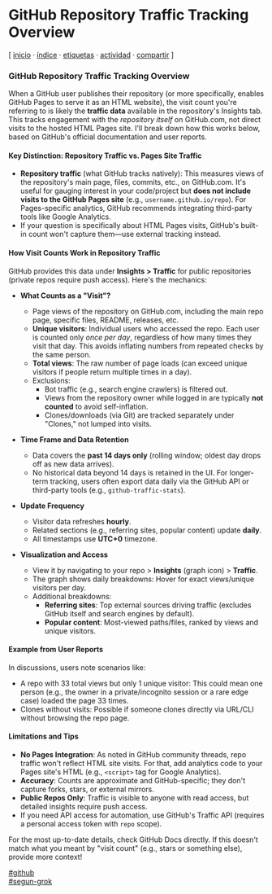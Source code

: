 # GitHub Repository Traffic Tracking Overview
[ [inicio](https://github.com/jucardus/jucardus.github.io/blob/main/index.md) · [índice](https://github.com/jucardus/jucardus.github.io/blob/main/indice.md) · [etiquetas](https://github.com/jucardus/jucardus.github.io/blob/main/etiquetas.md) · [actividad](https://github.com/jucardus/jucardus.github.io/blob/main/actividad.md) · [compartir](https://x.com/intent/tweet?text=GitHub+Repository+Traffic+Tracking+Overview+%E2%80%94+Seg%C3%BAn+Grok%2C+GitHub%0A%0A%E2%86%92+https%3A%2F%2Fgithub.com%2Fjucardus%2Fjucardus.github.io%2Fblob%2Fmain%2Fg%2Fi%2Ft%2Fgithub-repository-traffic-tracking-overview.md%0A%0A%23github_jucardus%0A%23segun_grok_jucardus) ]

### GitHub Repository Traffic Tracking Overview

When a GitHub user publishes their repository (or more specifically, enables GitHub Pages to serve it as an HTML website), the visit count you're referring to is likely the **traffic data** available in the repository's Insights tab. This tracks engagement with the *repository itself* on GitHub.com, not direct visits to the hosted HTML Pages site. I'll break down how this works below, based on GitHub's official documentation and user reports.

#### Key Distinction: Repository Traffic vs. Pages Site Traffic
- **Repository traffic** (what GitHub tracks natively): This measures views of the repository's main page, files, commits, etc., on GitHub.com. It's useful for gauging interest in your code/project but **does not include visits to the GitHub Pages site** (e.g., `username.github.io/repo`). For Pages-specific analytics, GitHub recommends integrating third-party tools like Google Analytics.
- If your question is specifically about HTML Pages visits, GitHub's built-in count won't capture them—use external tracking instead.

#### How Visit Counts Work in Repository Traffic
GitHub provides this data under **Insights > Traffic** for public repositories (private repos require push access). Here's the mechanics:

- **What Counts as a "Visit"?**
  - Page views of the repository on GitHub.com, including the main repo page, specific files, README, releases, etc.
  - **Unique visitors**: Individual users who accessed the repo. Each user is counted only *once per day*, regardless of how many times they visit that day. This avoids inflating numbers from repeated checks by the same person.
  - **Total views**: The raw number of page loads (can exceed unique visitors if people return multiple times in a day).
  - Exclusions: 
    - Bot traffic (e.g., search engine crawlers) is filtered out.
    - Views from the repository owner while logged in are typically **not counted** to avoid self-inflation.
    - Clones/downloads (via Git) are tracked separately under "Clones," not lumped into visits.

- **Time Frame and Data Retention**
  - Data covers the **past 14 days only** (rolling window; oldest day drops off as new data arrives).
  - No historical data beyond 14 days is retained in the UI. For longer-term tracking, users often export data daily via the GitHub API or third-party tools (e.g., `github-traffic-stats`).

- **Update Frequency**
  - Visitor data refreshes **hourly**.
  - Related sections (e.g., referring sites, popular content) update **daily**.
  - All timestamps use **UTC+0** timezone.

- **Visualization and Access**
  - View it by navigating to your repo > **Insights** (graph icon) > **Traffic**.
  - The graph shows daily breakdowns: Hover for exact views/unique visitors per day.
  - Additional breakdowns:
    - **Referring sites**: Top external sources driving traffic (excludes GitHub itself and search engines by default).
    - **Popular content**: Most-viewed paths/files, ranked by views and unique visitors.

#### Example from User Reports
In discussions, users note scenarios like:
- A repo with 33 total views but only 1 unique visitor: This could mean one person (e.g., the owner in a private/incognito session or a rare edge case) loaded the page 33 times.
- Clones without visits: Possible if someone clones directly via URL/CLI without browsing the repo page.

#### Limitations and Tips
- **No Pages Integration**: As noted in GitHub community threads, repo traffic won't reflect HTML site visits. For that, add analytics code to your Pages site's HTML (e.g., `<script>` tag for Google Analytics).
- **Accuracy**: Counts are approximate and GitHub-specific; they don't capture forks, stars, or external mirrors.
- **Public Repos Only**: Traffic is visible to anyone with read access, but detailed insights require push access.
- If you need API access for automation, use GitHub's Traffic API (requires a personal access token with `repo` scope).

For the most up-to-date details, check GitHub Docs directly. If this doesn't match what you meant by "visit count" (e.g., stars or something else), provide more context!

[#github](https://github.com/jucardus/jucardus.github.io/blob/main/g/i/github.md)  
[#segun-grok](https://github.com/jucardus/jucardus.github.io/blob/main/s/e/segun-grok.md)